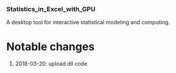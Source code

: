 ### Statistics_in_Excel_with_GPU
A desktop tool for interactive statistical modeling and computing.


# Notable changes
1. 2018-03-20: upload dll code
